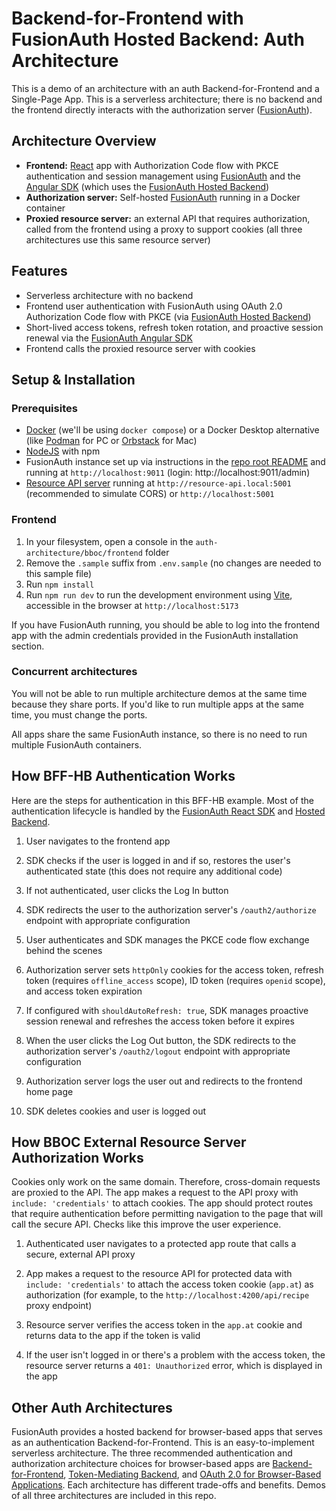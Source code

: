 # Backend-for-Frontend with FusionAuth Hosted Backend: Auth Architecture

This is a demo of an architecture with an auth Backend-for-Frontend and a Single-Page App. This is a serverless architecture; there is no backend and the frontend directly interacts with the authorization server ([FusionAuth](https://fusionauth.io/ "https://fusionauth.io/")).

## Architecture Overview

-   **Frontend:** [React](https://react.dev/ "https://react.dev") app with Authorization Code flow with PKCE authentication and session management using [FusionAuth](https://fusionauth.io/ "https://fusionauth.io/") and the [Angular SDK](https://github.com/FusionAuth/fusionauth-javascript-sdk/tree/main/packages/sdk-angular "https://github.com/FusionAuth/fusionauth-javascript-sdk/tree/main/packages/sdk-angular") (which uses the [FusionAuth Hosted Backend](https://fusionauth.io/docs/apis/hosted-backend "https://fusionauth.io/docs/apis/hosted-backend"))
-   **Authorization server:** Self-hosted [FusionAuth](https://fusionauth.io/ "https://fusionauth.io/") running in a Docker container
-   **Proxied resource server:** an external API that requires authorization, called from the frontend using a proxy to support cookies (all three architectures use this same resource server)

## Features

-   Serverless architecture with no backend
-   Frontend user authentication with FusionAuth using OAuth 2.0 Authorization Code flow with PKCE (via [FusionAuth Hosted Backend](https://fusionauth.io/docs/apis/hosted-backend "https://fusionauth.io/docs/apis/hosted-backend"))
-   Short-lived access tokens, refresh token rotation, and proactive session renewal via the [FusionAuth Angular SDK](https://github.com/FusionAuth/fusionauth-javascript-sdk/tree/main/packages/sdk-angular "https://github.com/FusionAuth/fusionauth-javascript-sdk/tree/main/packages/sdk-angular")
-   Frontend calls the proxied resource server with cookies

## Setup & Installation

### Prerequisites

- [Docker](https://docker.com) (we'll be using `docker compose`) or a Docker Desktop alternative (like [Podman](https://podman.io/) for PC or [Orbstack](https://orbstack.dev/) for Mac)
- [NodeJS](https://nodejs.org) with npm
- FusionAuth instance set up via instructions in the [repo root README](https://github.com/kmaida/auth-architecture/blob/main/README.md#fusionauth) and running at `http://localhost:9011` (login: http://localhost:9011/admin)
- [Resource API server](https://github.com/kmaida/auth-architecture/tree/main/resource-api) running at `http://resource-api.local:5001` (recommended to simulate CORS) or `http://localhost:5001`

### Frontend

1. In your filesystem, open a console in the `auth-architecture/bboc/frontend` folder
2. Remove the `.sample` suffix from `.env.sample` (no changes are needed to this sample file)
3. Run `npm install`
4. Run `npm run dev` to run the development environment using [Vite](https://vite.dev), accessible in the browser at `http://localhost:5173`

If you have FusionAuth running, you should be able to log into the frontend app with the admin credentials provided in the FusionAuth installation section.

### Concurrent architectures

You will not be able to run multiple architecture demos at the same time because they share ports. If you'd like to run multiple apps at the same time, you must change the ports.

All apps share the same FusionAuth instance, so there is no need to run multiple FusionAuth containers.

## How BFF-HB Authentication Works

Here are the steps for authentication in this BFF-HB example. Most of the authentication lifecycle is handled by the [FusionAuth React SDK](https://github.com/FusionAuth/fusionauth-javascript-sdk/tree/main/packages/sdk-react "https://github.com/FusionAuth/fusionauth-javascript-sdk/tree/main/packages/sdk-react") and [Hosted Backend](https://fusionauth.io/docs/apis/hosted-backend "https://fusionauth.io/docs/apis/hosted-backend").

1.  User navigates to the frontend app

2.  SDK checks if the user is logged in and if so, restores the user's authenticated state (this does not require any additional code)

3.  If not authenticated, user clicks the Log In button

4.  SDK redirects the user to the authorization server's `/oauth2/authorize` endpoint with appropriate configuration

5.  User authenticates and SDK manages the PKCE code flow exchange behind the scenes

6.  Authorization server sets `httpOnly` cookies for the access token, refresh token (requires `offline_access` scope), ID token (requires `openid` scope), and access token expiration

7.  If configured with `shouldAutoRefresh: true`, SDK manages proactive session renewal and refreshes the access token before it expires

8.  When the user clicks the Log Out button, the SDK redirects to the authorization server's `/oauth2/logout` endpoint with appropriate configuration

9.  Authorization server logs the user out and redirects to the frontend home page

10. SDK deletes cookies and user is logged out

## How BBOC External Resource Server Authorization Works

Cookies only work on the same domain. Therefore, cross-domain requests are proxied to the API. The app makes a request to the API proxy with `include: 'credentials'` to attach cookies. The app should protect routes that require authentication before permitting navigation to the page that will call the secure API. Checks like this improve the user experience.

1.  Authenticated user navigates to a protected app route that calls a secure, external API proxy

2.  App makes a request to the resource API for protected data with `include: 'credentials'` to attach the access token cookie (`app.at`) as authorization (for example, to the `http://localhost:4200/api/recipe` proxy endpoint)

3.  Resource server verifies the access token in the `app.at` cookie and returns data to the app if the token is valid

4.  If the user isn't logged in or there's a problem with the access token, the resource server returns a `401: Unauthorized` error, which is displayed in the app

## Other Auth Architectures

FusionAuth provides a hosted backend for browser-based apps that serves as an authentication Backend-for-Frontend. This is an easy-to-implement serverless architecture. The three recommended authentication and authorization architecture choices for browser-based apps are [Backend-for-Frontend](https://datatracker.ietf.org/doc/html/draft-ietf-oauth-browser-based-apps#name-backend-for-frontend-bff "https://datatracker.ietf.org/doc/html/draft-ietf-oauth-browser-based-apps#name-backend-for-frontend-bff"), [Token-Mediating Backend](https://datatracker.ietf.org/doc/html/draft-ietf-oauth-browser-based-apps#name-token-mediating-backend "https://datatracker.ietf.org/doc/html/draft-ietf-oauth-browser-based-apps#name-token-mediating-backend"), and [OAuth 2.0 for Browser-Based Applications](https://datatracker.ietf.org/doc/html/draft-ietf-oauth-browser-based-apps#name-browser-based-oauth-20-clie "https://datatracker.ietf.org/doc/html/draft-ietf-oauth-browser-based-apps#name-browser-based-oauth-20-clie"). Each architecture has different trade-offs and benefits. Demos of all three architectures are included in this repo.